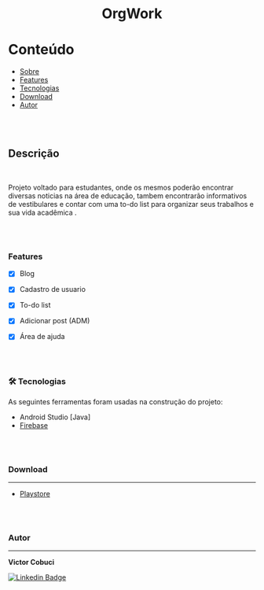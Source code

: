 
<h1 align="center">OrgWork</h1>


Conteúdo
=================
<!--ts-->
   * [Sobre](#Sobre)
   * [Features](#Features)
   * [Tecnologias](#Tecnologias)
   * [Download](#Download)
   * [Autor](#Autor)
<!--te-->
<br><br>

## Descrição
<br>
<p align="">Projeto voltado para estudantes, onde os mesmos poderão encontrar diversas noticias na área de educação, tambem encontrarão informativos de vestibulares e contar com uma to-do list para organizar seus trabalhos e sua vida acadêmica .</p>

<br><br>

### Features

- [x] Blog
- [x] Cadastro de usuario
- [x] To-do list
- [x] Adicionar post (ADM)
- [x] Área de ajuda


<br><br>
### 🛠 Tecnologias

As seguintes ferramentas foram usadas na construção do projeto:

- Android Studio [Java]
- [Firebase](https://firebase.google.com/?hl=pt)

<br><br>
### Download
---

- [Playstore](https://play.google.com/store/apps/details?id=com.orgwork.renewed)

<br><br>
### Autor
---

<b>Victor Cobuci</b></a> 



 [![Linkedin Badge](https://img.shields.io/badge/-Cobuci-blue?style=flat-square&logo=Linkedin&logoColor=white&link=https://www.linkedin.com/in/cobuci/)](https://www.linkedin.com/in/cobuci/) 



